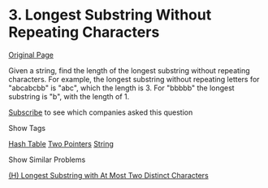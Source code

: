 # 3. Longest Substring Without Repeating Characters

[Original Page](https://leetcode.com/problems/longest-substring-without-repeating-characters/)

Given a string, find the length of the longest substring without repeating characters. For example, the longest substring without repeating letters for "abcabcbb" is "abc", which the length is 3\. For "bbbbb" the longest substring is "b", with the length of 1.

<div>

[Subscribe](/subscribe/) to see which companies asked this question

</div>

<div>

<div id="tags" class="btn btn-xs btn-warning">Show Tags</div>

<span class="hidebutton">[Hash Table](/tag/hash-table/) [Two Pointers](/tag/two-pointers/) [String](/tag/string/)</span></div>

<div>

<div id="similar" class="btn btn-xs btn-warning">Show Similar Problems</div>

<span class="hidebutton">[(H) Longest Substring with At Most Two Distinct Characters](/problems/longest-substring-with-at-most-two-distinct-characters/)</span></div>